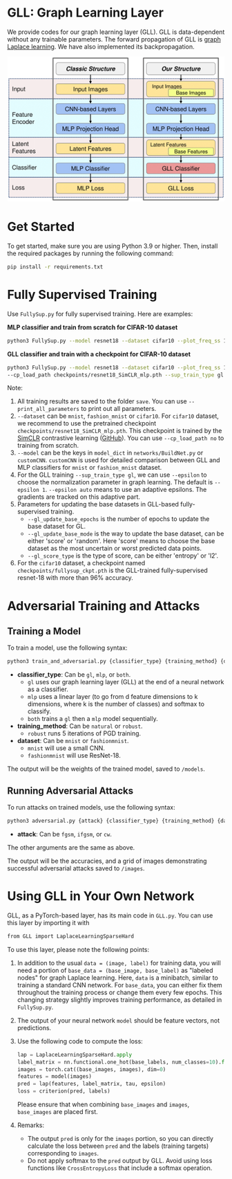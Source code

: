 # GLL: Graph Learning Layer

We provide codes for our graph learning layer (GLL). GLL is data-dependent without any trainable parameters. The forward
propagation of GLL is [graph Laplace learning](https://cdn.aaai.org/ICML/2003/ICML03-118.pdf). We have also implemented
its backpropagation.

![GLL Flowchart](GLL%20Flowchart.png)

# Get Started

To get started, make sure you are using Python 3.9 or higher. Then, install the required packages by running the
following command:

```bash
pip install -r requirements.txt
```

# Fully Supervised Training

Use `FullySup.py` for fully supervised training. Here are examples:

**MLP classifier and train from scratch for CIFAR-10 dataset**

```bash
python3 FullySup.py --model resnet18 --dataset cifar10 --plot_freq_ss 100 --sup_train_type mlp --cosine
```

**GLL classifier and train with a checkpoint for CIFAR-10 dataset**

```bash
python3 FullySup.py --model resnet18 --dataset cifar10 --plot_freq_ss 100 --cosine \
--cp_load_path checkpoints/resnet18_SimCLR_mlp.pth --sup_train_type gl
```

Note:

1. All training results are saved to the folder `save`. You can use `--print_all_parameters` to print out all
   parameters.
2. `--dataset` can be `mnist`, `fashion_mnist` or `cifar10`. For `cifar10` dataset, we recommend to use the pretrained
   checkpoint `checkpoints/resnet18_SimCLR_mlp.pth`. This checkpoint is trained by
   the [SimCLR](https://arxiv.org/abs/2002.05709) contrastive
   learning ([GitHub](https://github.com/HobbitLong/SupContrast/tree/master)). You can use `--cp_load_path no` to
   training from scratch.
3. `--model` can be the keys in `model_dict` in `networks/BuildNet.py` or `customCNN`. `customCNN` is used for detailed
   comparison between GLL and MLP classifiers for `mnist` or `fashion_mnist` dataset.
4. For the GLL training `--sup_train_type gl`, we can use `--epsilon` to choose the normalization parameter in graph
   learning. The default is `--epsilon 1`. `--epsilon auto` means to use an adaptive epsilons. The gradients are tracked
   on this adaptive part.
5. Parameters for updating the base datasets in GLL-based fully-supervised training.
    - `--gl_update_base_epochs` is the number of epochs to update the base dataset for GL.
    -  `--gl_update_base_mode` is the way to update the base dataset, can be either 'score' or 'random'. Here 'score'
       means to choose the base dataset as the most uncertain or worst predicted data points.
    -  `--gl_score_type` is the type of score, can be either 'entropy' or 'l2'.
6. For the `cifar10` dataset, a checkpoint named `checkpoints/fullysup_ckpt.pth` is the GLL-trained fully-supervised
   resnet-18 with more than 96% accuracy.

# Adversarial Training and Attacks

## Training a Model

To train a model, use the following syntax:

```bash
python3 train_and_adversarial.py {classifier_type} {training_method} {dataset}
```

- **classifier_type**: Can be ``gl``, ``mlp``, or ``both``.
    - ``gl`` uses our graph learning layer (GLL) at the end of a neural network as a classifier.
    - ``mlp`` uses a linear layer (to go from d feature dimensions to k dimensions, where k is the number of classes)
      and softmax to classify.
    - ``both`` trains a ``gl`` then a ``mlp`` model sequentially.
- **training_method**: Can be ``natural`` or ``robust``.
    - ``robust`` runs 5 iterations of PGD training.
- **dataset**: Can be ``mnist`` or ``fashionmnist``.
    - ``mnist`` will use a small CNN.
    - ``fashionmnist`` will use ResNet-18.

The output will be the weights of the trained model, saved to `/models`.

## Running Adversarial Attacks

To run attacks on trained models, use the following syntax:

```bash
python3 adversarial.py {attack} {classifier_type} {training_method} {dataset}
```

- **attack**: Can be ``fgsm``, ``ifgsm``, or ``cw``.

The other arguments are the same as above.

The output will be the accuracies, and a grid of images demonstrating successful adversarial attacks saved to `/images`.

# Using GLL in Your Own Network

GLL, as a PyTorch-based layer, has its main code in `GLL.py`. You can use this layer by importing it
with 
```bash
from GLL import LaplaceLearningSparseHard
```
To use this layer, please note the following points:

1. In addition to the usual `data = (image, label)` for training data, you will need a portion
   of `base_data = (base_image, base_label)` as "labeled nodes" for graph Laplace learning. Here, `data` is a minibatch,
   similar to training a standard CNN network. For `base_data`, you can either fix them throughout the training process
   or change them every few epochs. This changing strategy slightly improves training performance, as detailed
   in `FullySup.py`.

2. The output of your neural network `model` should be feature vectors, not predictions.

3. Use the following code to compute the loss:
    ```python
    lap = LaplaceLearningSparseHard.apply
    label_matrix = nn.functional.one_hot(base_labels, num_classes=10).float()
    images = torch.cat((base_images, images), dim=0)  
    features = model(images)
    pred = lap(features, label_matrix, tau, epsilon)
    loss = criterion(pred, labels)
    ```
   Please ensure that when combining `base_images` and `images`, `base_images` are placed first.

4. Remarks:
    - The output `pred` is only for the `images` portion, so you can directly calculate the loss between `pred` and the
      labels (training targets) corresponding to `images`.
    - Do not apply softmax to the `pred` output by GLL. Avoid using loss functions like `CrossEntropyLoss` that include
      a softmax operation.
